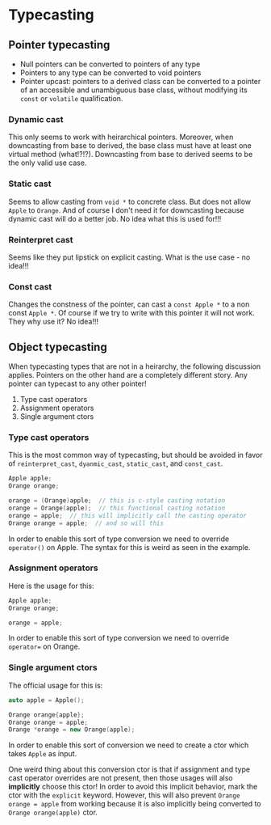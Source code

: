# Typecasting

## Pointer typecasting

  * Null pointers can be converted to pointers of any type
  * Pointers to any type can be converted to void pointers
  * Pointer upcast: pointers to a derived class can be converted to a pointer of an accessible and unambiguous base class, without modifying its `const` or `volatile` qualification.

### Dynamic cast
This only seems to work with heirarchical pointers. Moreover, when downcasting from base to derived, the base class must have at least one virtual method (what!?!?). Downcasting from base to derived seems to be the only valid use case.

### Static cast
Seems to allow casting from `void *` to concrete class. But does not allow `Apple` to `Orange`. And of course I don't need it for downcasting because dynamic cast will do a better job. No idea what this is used for!!!

### Reinterpret cast
Seems like they put lipstick on explicit casting. What is the use case - no idea!!!

### Const cast
Changes the constness of the pointer, can cast a `const Apple *` to a non const `Apple *`. Of course if we try to write with this pointer it will not work. They why use it? No idea!!!

## Object typecasting
When typecasting types that are not in a heirarchy, the following discussion applies. Pointers on the other hand are a completely different story. Any pointer can typecast to any other pointer!

  1. Type cast operators
  2. Assignment operators
  3. Single argument ctors

### Type cast operators
This is the most common way of typecasting, but should be avoided in favor of `reinterpret_cast`, `dyanmic_cast`, `static_cast`, and `const_cast`.

```c++
Apple apple;
Orange orange;

orange = (Orange)apple;  // this is c-style casting notation
orange = Orange(apple);  // this functional casting notation
orange = apple;  // this will implicitly call the casting operator
Orange orange = apple;  // and so will this
```

In order to enable this sort of type conversion we need to override `operator()` on Apple. The syntax for this is weird as seen in the example.

### Assignment operators
Here is the usage for this:

```c++
Apple apple;
Orange orange;

orange = apple;
```

In order to enable this sort of type conversion we need to override `operator=` on Orange.

### Single argument ctors
The official usage for this is:

```c++
auto apple = Apple();

Orange orange{apple};
Orange orange = apple;
Orange *orange = new Orange(apple);
```

In order to enable this sort of conversion we need to create a ctor which takes `Apple` as input.

One weird thing about this conversion ctor is that if assignment and type cast operator overrides are not present, then those usages will also **implicitly** choose this ctor! In order to avoid this implicit behavior, mark the ctor with the `explicit` keyword. However, this will also prevent `Orange orange = apple` from working because it is also implicitly being converted to `Orange orange(apple)` ctor.